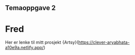 ## Temaoppgave 2
# Fred

Her er lenke til mitt prosjekt {Artsy}(https://clever-aryabhata-a10e9a.netlify.app/)
